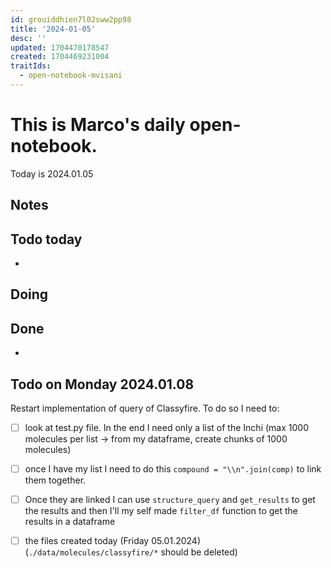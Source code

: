 ```yaml
---
id: grouiddhien7l02sww2pp98
title: '2024-01-05'
desc: ''
updated: 1704470178547
created: 1704469231004
traitIds:
  - open-notebook-mvisani
---
```

# This is Marco's daily open-notebook.

Today is 2024.01.05


## Notes

## Todo today
* 

## Doing


## Done
* 


## Todo on Monday 2024.01.08
Restart implementation of query of Classyfire. To do so I need to:
- [ ] look at test.py file. In the end I need only a list of the Inchi (max 1000 molecules per list $\rightarrow$ from my dataframe, create chunks of 1000 molecules) 
- [ ] once I have my list I need to do this `compound = "\\n".join(comp)` to link them together.
- [ ] Once they are linked I can use `structure_query` and `get_results` to get the results and then I'll my self made `filter_df` function to get the results in a dataframe
- [ ] the files created today (Friday 05.01.2024) (`./data/molecules/classyfire/*` should be deleted)

